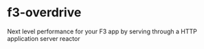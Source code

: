 # f3-overdrive
Next level performance for your F3 app by serving through a HTTP application server reactor

